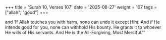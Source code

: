 +++
title = 'Surah 10, Verses 107'
date = '2025-08-27'
weight = 107
tags = ["allah", "good"]
+++

and ‘If Allah touches you with harm, none can undo it except Him. And if He intends good for you, none can withhold His bounty. He grants it to whoever He wills of His servants. And He is the All-Forgiving, Most Merciful.’”